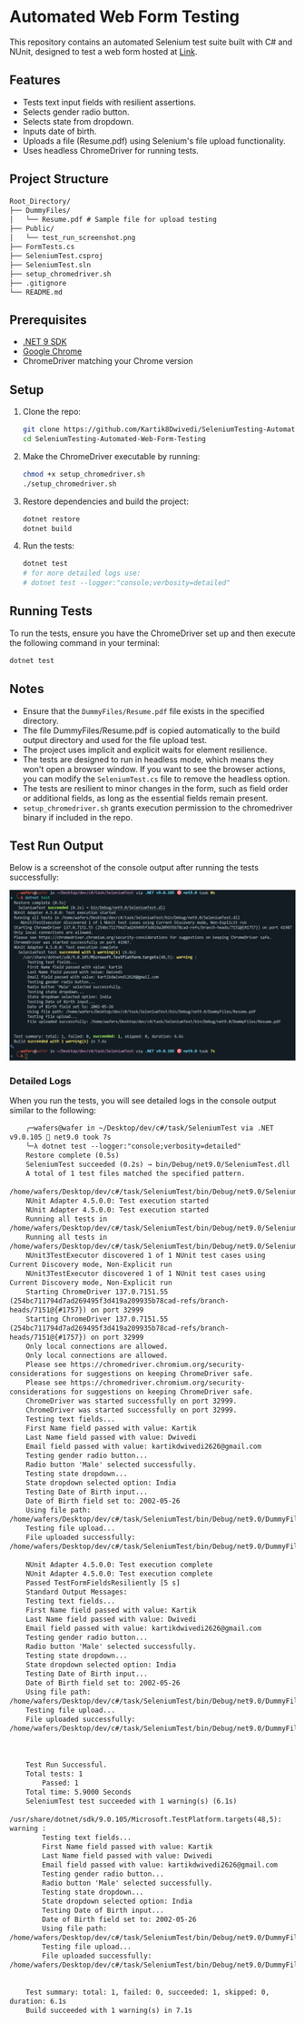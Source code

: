 # Automated Web Form Testing


This repository contains an automated Selenium test suite built with C# and NUnit, designed to test a web form hosted at [Link](http://app.cloudqa.io/home/AutomationPracticeForm).

## Features

- Tests text input fields with resilient assertions.
- Selects gender radio button.
- Selects state from dropdown.
- Inputs date of birth.
- Uploads a file (Resume.pdf) using Selenium's file upload functionality.
- Uses headless ChromeDriver for running tests.

## Project Structure

    Root_Directory/
    ├── DummyFiles/
    │   └── Resume.pdf # Sample file for upload testing
    ├── Public/
    │   └── test_run_screenshot.png
    ├── FormTests.cs
    ├── SeleniumTest.csproj
    ├── SeleniumTest.sln
    ├── setup_chromedriver.sh
    ├── .gitignore
    └── README.md



## Prerequisites

- [.NET 9 SDK](https://dotnet.microsoft.com/download/dotnet/9.0)
- [Google Chrome](https://www.google.com/chrome/)
- ChromeDriver matching your Chrome version

## Setup

1. Clone the repo:
   ```bash
   git clone https://github.com/Kartik8Dwivedi/SeleniumTesting-Automated-Web-Form-Testing.git
   cd SeleniumTesting-Automated-Web-Form-Testing
    ```

2. Make the ChromeDriver executable by running:
   ```bash
   chmod +x setup_chromedriver.sh
   ./setup_chromedriver.sh
   ```

3. Restore dependencies and build the project:
   ```bash
   dotnet restore
   dotnet build
   ```

4. Run the tests:
   ```bash
   dotnet test
   # for more detailed logs use:
   # dotnet test --logger:"console;verbosity=detailed" 
   ```
## Running Tests
To run the tests, ensure you have the ChromeDriver set up and then execute the following command in your terminal:

```bash
dotnet test
```
## Notes   
- Ensure that the `DummyFiles/Resume.pdf` file exists in the specified directory.
- The file DummyFiles/Resume.pdf is copied automatically to the build output directory and used for the file upload test.
- The project uses implicit and explicit waits for element resilience.
- The tests are designed to run in headless mode, which means they won't open a browser window. If you want to see the browser actions, you can modify the `SeleniumTest.cs` file to remove the headless option.
- The tests are resilient to minor changes in the form, such as field order or additional fields, as long as the essential fields remain present.
- `setup_chromedriver.sh` grants execution permission to the chromedriver binary if included in the repo.

## Test Run Output

Below is a screenshot of the console output after running the tests successfully:

![Test Run Screenshot](public/media1.png)

### Detailed Logs

When you run the tests, you will see detailed logs in the console output similar to the following:

```plaintext
    ╭─wafers@wafer in ~/Desktop/dev/c#/task/SeleniumTest via .NET v9.0.105 🎯 net9.0 took 7s
    ╰─λ dotnet test --logger:"console;verbosity=detailed"
    Restore complete (0.5s)
    SeleniumTest succeeded (0.2s) → bin/Debug/net9.0/SeleniumTest.dll
    A total of 1 test files matched the specified pattern.
    /home/wafers/Desktop/dev/c#/task/SeleniumTest/bin/Debug/net9.0/SeleniumTest.dll
    NUnit Adapter 4.5.0.0: Test execution started
    NUnit Adapter 4.5.0.0: Test execution started
    Running all tests in /home/wafers/Desktop/dev/c#/task/SeleniumTest/bin/Debug/net9.0/SeleniumTest.dll
    Running all tests in /home/wafers/Desktop/dev/c#/task/SeleniumTest/bin/Debug/net9.0/SeleniumTest.dll
    NUnit3TestExecutor discovered 1 of 1 NUnit test cases using Current Discovery mode, Non-Explicit run
    NUnit3TestExecutor discovered 1 of 1 NUnit test cases using Current Discovery mode, Non-Explicit run
    Starting ChromeDriver 137.0.7151.55 (254bc711794d7ad269495f3d419a209935b78cad-refs/branch-heads/7151@{#1757}) on port 32999
    Starting ChromeDriver 137.0.7151.55 (254bc711794d7ad269495f3d419a209935b78cad-refs/branch-heads/7151@{#1757}) on port 32999
    Only local connections are allowed.
    Only local connections are allowed.
    Please see https://chromedriver.chromium.org/security-considerations for suggestions on keeping ChromeDriver safe.
    Please see https://chromedriver.chromium.org/security-considerations for suggestions on keeping ChromeDriver safe.
    ChromeDriver was started successfully on port 32999.
    ChromeDriver was started successfully on port 32999.
    Testing text fields...
    First Name field passed with value: Kartik
    Last Name field passed with value: Dwivedi
    Email field passed with value: kartikdwivedi2626@gmail.com
    Testing gender radio button...
    Radio button 'Male' selected successfully.
    Testing state dropdown...
    State dropdown selected option: India
    Testing Date of Birth input...
    Date of Birth field set to: 2002-05-26
    Using file path: /home/wafers/Desktop/dev/c#/task/SeleniumTest/bin/Debug/net9.0/DummyFiles/Resume.pdf
    Testing file upload...
    File uploaded successfully: /home/wafers/Desktop/dev/c#/task/SeleniumTest/bin/Debug/net9.0/DummyFiles/Resume.pdf

    NUnit Adapter 4.5.0.0: Test execution complete
    NUnit Adapter 4.5.0.0: Test execution complete
    Passed TestFormFieldsResiliently [5 s]
    Standard Output Messages:
    Testing text fields...
    First Name field passed with value: Kartik
    Last Name field passed with value: Dwivedi
    Email field passed with value: kartikdwivedi2626@gmail.com
    Testing gender radio button...
    Radio button 'Male' selected successfully.
    Testing state dropdown...
    State dropdown selected option: India
    Testing Date of Birth input...
    Date of Birth field set to: 2002-05-26
    Using file path: /home/wafers/Desktop/dev/c#/task/SeleniumTest/bin/Debug/net9.0/DummyFiles/Resume.pdf
    Testing file upload...
    File uploaded successfully: /home/wafers/Desktop/dev/c#/task/SeleniumTest/bin/Debug/net9.0/DummyFiles/Resume.pdf



    Test Run Successful.
    Total tests: 1
        Passed: 1
    Total time: 5.9000 Seconds
    SeleniumTest test succeeded with 1 warning(s) (6.1s)
        /usr/share/dotnet/sdk/9.0.105/Microsoft.TestPlatform.targets(48,5): warning : 
        Testing text fields...
        First Name field passed with value: Kartik
        Last Name field passed with value: Dwivedi
        Email field passed with value: kartikdwivedi2626@gmail.com
        Testing gender radio button...
        Radio button 'Male' selected successfully.
        Testing state dropdown...
        State dropdown selected option: India
        Testing Date of Birth input...
        Date of Birth field set to: 2002-05-26
        Using file path: /home/wafers/Desktop/dev/c#/task/SeleniumTest/bin/Debug/net9.0/DummyFiles/Resume.pdf
        Testing file upload...
        File uploaded successfully: /home/wafers/Desktop/dev/c#/task/SeleniumTest/bin/Debug/net9.0/DummyFiles/Resume.pdf
        

    Test summary: total: 1, failed: 0, succeeded: 1, skipped: 0, duration: 6.1s
    Build succeeded with 1 warning(s) in 7.1s
```
